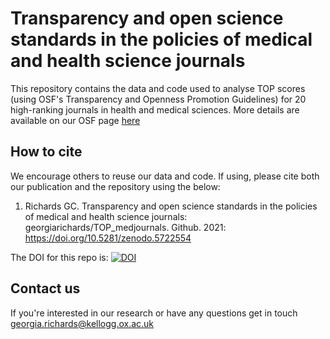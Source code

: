 # Transparency and open science standards in the policies of medical and health science journals

This repository contains the data and code used to analyse TOP scores (using OSF's Transparency and Openness Promotion Guidelines) for 20 high-ranking journals in health and medical sciences. More details are available on our OSF page [here](https://osf.io/h2xud/) 

## How to cite 
We encourage others to reuse our data and code. If using, please cite both our publication and the repository using the below:
1. Richards GC. Transparency and open science standards in the policies of medical and health science journals: georgiarichards/TOP_medjournals. Github. 2021: https://doi.org/10.5281/zenodo.5722554

The DOI for this repo is: [![DOI](https://zenodo.org/badge/353468130.svg)](https://zenodo.org/badge/latestdoi/353468130)

## Contact us 
If you're interested in our research or have any questions get in touch [georgia.richards@kellogg.ox.ac.uk](mailto:georgia.richards@kellogg.ox.ac.uk) 
